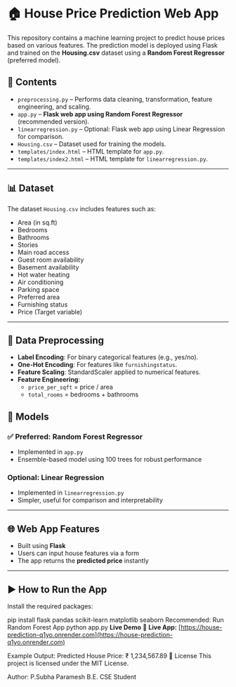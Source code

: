 # 🏠 House Price Prediction Web App

This repository contains a machine learning project to predict house prices based on various features. The prediction model is deployed using Flask and trained on the **Housing.csv** dataset using a **Random Forest Regressor** (preferred model).



## 📁 Contents

- `preprocessing.py` – Performs data cleaning, transformation, feature engineering, and scaling.
- `app.py` – **Flask web app using Random Forest Regressor** (recommended version).
- `linearregression.py` – Optional: Flask web app using Linear Regression for comparison.
- `Housing.csv` – Dataset used for training the models.
- `templates/index.html` – HTML template for `app.py`.
- `templates/index2.html` – HTML template for `linearregression.py`.

---

## 📊 Dataset

The dataset `Housing.csv` includes features such as:

- Area (in sq.ft)
- Bedrooms
- Bathrooms
- Stories
- Main road access
- Guest room availability
- Basement availability
- Hot water heating
- Air conditioning
- Parking space
- Preferred area
- Furnishing status
- Price (Target variable)

---

## 🧹 Data Preprocessing

- **Label Encoding**: For binary categorical features (e.g., yes/no).
- **One-Hot Encoding**: For features like `furnishingstatus`.
- **Feature Scaling**: StandardScaler applied to numerical features.
- **Feature Engineering**:
  - `price_per_sqft` = price / area
  - `total_rooms` = bedrooms + bathrooms



## 🤖 Models

### ✅ Preferred: Random Forest Regressor
- Implemented in `app.py`
- Ensemble-based model using 100 trees for robust performance

### Optional: Linear Regression
- Implemented in `linearregression.py`
- Simpler, useful for comparison and interpretability

---

## 🌐 Web App Features

- Built using **Flask**
- Users can input house features via a form
- The app returns the **predicted price** instantly

---

## ▶️ How to Run the App

Install the required packages:


pip install flask pandas scikit-learn matplotlib seaborn
Recommended: Run Random Forest App
python app.py
**Live Demo**
🔗 **Live App:** [https://house-prediction-q1yo.onrender.com](https://house-prediction-q1yo.onrender.com)


Example Output:
Predicted House Price: ₹ 1,234,567.89
📜 License
This project is licensed under the MIT License.

Author:
P.Subha Paramesh
B.E. CSE Student
